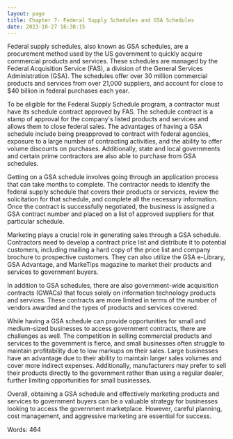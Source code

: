 ```yaml
---
layout: page
title: Chapter 7- Federal Supply Schedules and GSA Schedules
date: 2023-10-27 16:38:15
---
```

Federal supply schedules, also known as GSA schedules, are a procurement method used by the US government to quickly acquire commercial products and services. These schedules are managed by the Federal Acquisition Service (FAS), a division of the General Services Administration (GSA). The schedules offer over 30 million commercial products and services from over 21,000 suppliers, and account for close to $40 billion in federal purchases each year.

To be eligible for the Federal Supply Schedule program, a contractor must have its schedule contract approved by FAS. The schedule contract is a stamp of approval for the company's listed products and services and allows them to close federal sales. The advantages of having a GSA schedule include being preapproved to contract with federal agencies, exposure to a large number of contracting activities, and the ability to offer volume discounts on purchases. Additionally, state and local governments and certain prime contractors are also able to purchase from GSA schedules.

Getting on a GSA schedule involves going through an application process that can take months to complete. The contractor needs to identify the federal supply schedule that covers their products or services, review the solicitation for that schedule, and complete all the necessary information. Once the contract is successfully negotiated, the business is assigned a GSA contract number and placed on a list of approved suppliers for that particular schedule.

Marketing plays a crucial role in generating sales through a GSA schedule. Contractors need to develop a contract price list and distribute it to potential customers, including mailing a hard copy of the price list and company brochure to prospective customers. They can also utilize the GSA e-Library, GSA Advantage, and MarkeTips magazine to market their products and services to government buyers.

In addition to GSA schedules, there are also government-wide acquisition contracts (GWACs) that focus solely on information technology products and services. These contracts are more limited in terms of the number of vendors awarded and the types of products and services covered.

While having a GSA schedule can provide opportunities for small and medium-sized businesses to access government contracts, there are challenges as well. The competition in selling commercial products and services to the government is fierce, and small businesses often struggle to maintain profitability due to low markups on their sales. Large businesses have an advantage due to their ability to maintain larger sales volumes and cover more indirect expenses. Additionally, manufacturers may prefer to sell their products directly to the government rather than using a regular dealer, further limiting opportunities for small businesses.

Overall, obtaining a GSA schedule and effectively marketing products and services to government buyers can be a valuable strategy for businesses looking to access the government marketplace. However, careful planning, cost management, and aggressive marketing are essential for success.

Words: 464
